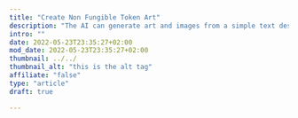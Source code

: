 ```yaml
---
title: "Create Non Fungible Token Art"
description: "The AI can generate art and images from a simple text description. You can make art for NFTs or other projects."
intro: ""
date: 2022-05-23T23:35:27+02:00
mod_date: 2022-05-23T23:35:27+02:00
thumbnail: ../../
thumbnail_alt: "this is the alt tag"
affiliate: "false"
type: "article"
draft: true

---
```


